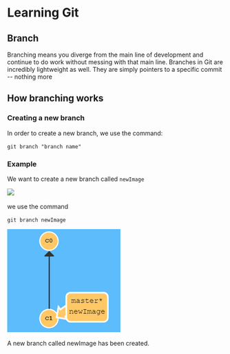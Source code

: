 # Learning Git
## Branch
Branching means you diverge from the main line of development and continue to do work without messing with that main line. Branches in Git are incredibly lightweight as well. They are simply pointers to a specific commit -- nothing more
## How branching works

###  Creating a new branch

In order to create a new branch, we use the command:
```
git branch "branch name"
```

### Example

We want to create a new branch called `newImage` 

<img src="Screensjots/branch.png">

we use the command 
```
git branch newImage 
```

<img src="Screenshots/branch2.png">

A new branch called newImage has been created. 

